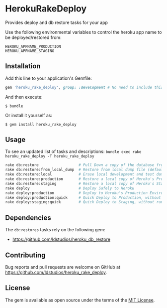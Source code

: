 # HerokuRakeDeploy

Provides deploy and db restore tasks for your app

Use the following environmental variables to control the heroku app name to be deployed/restored from:

```
HEROKU_APPNAME_PRODUCTION
HEROKU_APPNAME_STAGING
```

## Installation

Add this line to your application's Gemfile:

```ruby
gem 'heroku_rake_deploy', group: :development # No need to include this on production or staging
```

And then execute:

    $ bundle

Or install it yourself as:

    $ gem install heroku_rake_deploy

## Usage
To see an updated list of tasks and descriptions:
`bundle exec rake heroku_rake_deploy -T heroku_rake_deploy`

~~~bash
rake db:restore                  # Pull Down a copy of the database from the specified heroku environment
rake db:restore:from_local_dump  # Restore from local dump file (defaults to '/tmp/latest.dump' - specify with DUMP_FILE Environmental Variable)
rake db:restore:local            # Erase local development and test database and restore from the local dump file
rake db:restore:production       # Restore a local copy of Heroku's Production Environment database
rake db:restore:staging          # Restore a local copy of Heroku's Staging Environment database
rake deploy                      # Deploy Safely to Heroku
rake deploy:production           # Deploy to Heroku's Production Environment
rake deploy:production:quick     # Quick Deploy to Production, without running migrations
rake deploy:staging:quick        # Quick Deploy to Staging, without running migrations
~~~


## Dependencies
The `db:restores`  tasks rely on the following gem:
* https://github.com/ldstudios/heroku_db_restore

## Contributing

Bug reports and pull requests are welcome on GitHub at https://github.com/ldstudios/heroku_rake_deploy.


## License

The gem is available as open source under the terms of the [MIT License](http://opensource.org/licenses/MIT).

